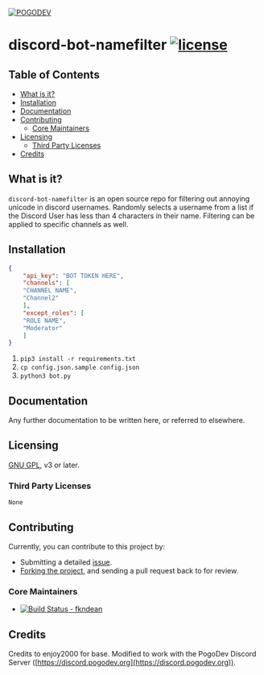 [![POGODEV](https://github.com/pogodevorg/assets/blob/master/img/logo-github.png)](https://pogodev.org)

# discord-bot-namefilter [![license](https://img.shields.io/github/license/pogodevorg/discord-bot-chatfilter.svg?maxAge=2592000?style=flat-square)](https://github.com/pogodevorg/discord-bot-chatfilter/blob/master/LICENSE)

## Table of Contents

* [What is it?](#what-is-it)
* [Installation](#installation)
* [Documentation](#documentation)
* [Contributing](#contributing)
  * [Core Maintainers](#core-maintainers)
* [Licensing](#licensing)
  * [Third Party Licenses](#third-party-licenses)
* [Credits](#credits)

## What is it?
`discord-bot-namefilter` is an open source repo for filtering out annoying unicode in discord usernames.
Randomly selects a username from a list if the Discord User has less than 4 characters in their name.
Filtering can be applied to specific channels as well.

## Installation
```json
{
	"api_key": "BOT TOKEN HERE",
	"channels": [
    "CHANNEL NAME",
    "Channel2"
	],
	"except_roles": [
    "ROLE NAME",
    "Moderator"
	]
}
```
1. `pip3 install -r requirements.txt`
2. `cp config.json.sample config.json`
3. `python3 bot.py`

## Documentation
Any further documentation to be written here, or referred to elsewhere.

## Licensing
[GNU GPL](https://github.com/pogodevorg/discord-bot-namefilter/blob/master/LICENSE), v3 or later.

### Third Party Licenses
    None

## Contributing
Currently, you can contribute to this project by:
* Submitting a detailed [issue](https://github.com/pogodevorg/discord-bot-namefilter/issues/new).
* [Forking the project](https://github.com/pogodevorg/discord-bot-namefilter/fork), and sending a pull request back to for review.

### Core Maintainers

* [![Build Status](https://github.com/fkndean.png?size=36) - fkndean](https://github.com/fkndean)

## Credits

Credits to enjoy2000 for base.
Modified to work with the PogoDev Discord Server ([https://discord.pogodev.org](https://discord.pogodev.org)).
